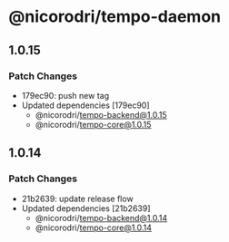 # @nicorodri/tempo-daemon

## 1.0.15

### Patch Changes

- 179ec90: push new tag
- Updated dependencies [179ec90]
  - @nicorodri/tempo-backend@1.0.15
  - @nicorodri/tempo-core@1.0.15

## 1.0.14

### Patch Changes

- 21b2639: update release flow
- Updated dependencies [21b2639]
  - @nicorodri/tempo-backend@1.0.14
  - @nicorodri/tempo-core@1.0.14
